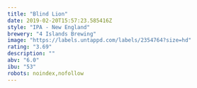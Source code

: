 ```yaml
---
title: "Blind Lion"
date: 2019-02-20T15:57:23.585416Z
style: "IPA - New England"
brewery: "4 Islands Brewing"
image: "https://labels.untappd.com/labels/2354764?size=hd"
rating: "3.69"
description: ""
abv: "6.0"
ibu: "53"
robots: noindex,nofollow
---
```

